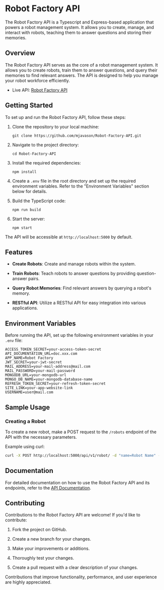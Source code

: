 # Robot Factory API

The Robot Factory API is a Typescript and Express-based application that powers a robot management system. It allows you to create, manage, and interact with robots, teaching them to answer questions and storing their memories.

## Overview

The Robot Factory API serves as the core of a robot management system. It allows you to create robots, train them to answer questions, and query their memories to find relevant answers. The API is designed to help you manage your robot workforce efficiently.

- Live API: [Robot Factory API](https://robot-factory.onrender.com)

## Getting Started

To set up and run the Robot Factory API, follow these steps:

1. Clone the repository to your local machine:

   ```shell
   git clone https://github.com/mjavason/Robot-Factory-API.git
   ```

2. Navigate to the project directory:

   ```shell
   cd Robot-Factory-API
   ```

3. Install the required dependencies:

   ```shell
   npm install
   ```

4. Create a `.env` file in the root directory and set up the required environment variables. Refer to the "Environment Variables" section below for details.

5. Build the TypeScript code:

   ```shell
   npm run build
   ```

6. Start the server:

   ```shell
   npm start
   ```

The API will be accessible at `http://localhost:5000` by default.

## Features

- **Create Robots**: Create and manage robots within the system.

- **Train Robots**: Teach robots to answer questions by providing question-answer pairs.

- **Query Robot Memories**: Find relevant answers by querying a robot's memory.

- **RESTful API**: Utilize a RESTful API for easy integration into various applications.

## Environment Variables

Before running the API, set up the following environment variables in your `.env` file:

```env
ACCESS_TOKEN_SECRET=your-access-token-secret
API_DOCUMENTATION_URL=doc.xxx.com
APP_NAME=Robot Factory
JWT_SECRET=your-jwt-secret
MAIL_ADDRESS=your-mail-address@mail.com
MAIL_PASSWORD=your-mail-password
MONGODB_URL=your-mongodb-url
MONGO_DB_NAME=your-mongodb-database-name
REFRESH_TOKEN_SECRET=your-refresh-token-secret
SITE_LINK=your-app-website-link
USERNAME=user@mail.com
```

## Sample Usage

### Creating a Robot

To create a new robot, make a POST request to the `/robots` endpoint of the API with the necessary parameters.

Example using curl:

```bash
curl -X POST http://localhost:5000/api/v1/robot/ -d "name=Robot Name" -d "creator=6999wer8f324223"
```

## Documentation

For detailed documentation on how to use the Robot Factory API and its endpoints, refer to the [API Documentation](https://documenter.getpostman.com/view/29278179/2s9YJdX389).

## Contributing

Contributions to the Robot Factory API are welcome! If you'd like to contribute:

1. Fork the project on GitHub.

2. Create a new branch for your changes.

3. Make your improvements or additions.

4. Thoroughly test your changes.

5. Create a pull request with a clear description of your changes.

Contributions that improve functionality, performance, and user experience are highly appreciated.
